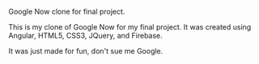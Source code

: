 Google Now clone for final project.

This is my clone of Google Now for my final project. It was created using Angular, HTML5, CSS3, JQuery, and Firebase.


It was just made for fun, don't sue me Google.
